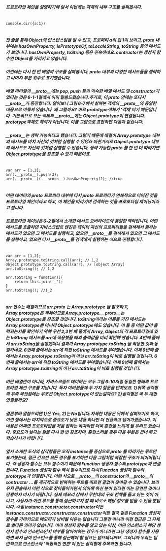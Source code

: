 ##### 프로토타입 체인을 설명하기에 앞서 이번에는 객체의 내부 구조를 살펴봅시다. 

<pre>
<code>
console.dir({a:1})
</code>
</pre>

##### 첫 줄을 통해 Object의 인스턴스임을 알 수 있고, 프로퍼티 a의 값 1이 보이고, __proto__ 내부에는 hasOwnProperty, isPrototypeOf, toLocaleString, toString 등의 메서드가 보입니다. hasOwnProperty, toString 등은 친숙하네요. contructor는 생성자 함수인 Object를 가리키고 있습니다. 

##### 이번에는 다시 한 번 배열의 구조를 살펴봅시다. __proto__ 내부의 다양한 메서드들을 생략하고 나머지 부분 위주로 표기했습니다. 

##### 배열 리터럴의 __proto__에는 pop, push 등의 익숙한 배열 메서드 및 constructor가 있다는 것은 6-1-1절에서 이미 말씀드렸습니다.추가로, 이 __proto__ 안에는 또다시 __proto__가 등장합니다. 열어보니 그림 6-7에서 살펴본 객체의 __proto__와 동일한 내용으로 이뤄져 있습니다. 왜 그럴까요? 바로 prototype객체가 '객체'이기 때문입니다. 기본적으로 모든 객체의 __proto__에는 Object.prototype이 연결됩니다. prototype객체도 예외가 아닙니다. 이를 그림으로 표현하면 다음과 같습니다. 

##### __proto__는 생략 가능하다고 했습니다. 그렇기 때문에 배열이 Array.prototype 내부의 메서드를 마치 자신의 것처럼 실행할 수 있었죠 마찬가지로 Object.prototype 내부의 메서드도 자신의 것처럼 실행할 수 있습니다. 생략 가능한 __proto__ 를 한 번 더 따라가면 Object.prototype을 참조할 수 있기 때문이죠. 

<pre>
<code>
var arr = [1,2];
arr(.__proto__).push(3);
arr(.__proto__)(.__proto__).hasOwnProperty(2); //true
</code>
</pre>

##### 어떤 데이터의 __proto__ 프로퍼티 내부에 다시 __proto__ 프로퍼티가 연쇄적으로 이어진 것을 프로토타입 체인이라고 하고, 이 체인을 따라가며 검색하는 것을 프로토타입 체이닝이라고 합니다. 

##### 프로토타입 체이닝은 6-2절에서 소개한 메서드 오버라이드와 동일한 맥락입니다. 어떤 메서드를 호출하면 자바스크립트 엔진은 데이터 자신의 프로퍼티들을 검색해서 원하는 메서드가 있으면 그 메서드를 실행하고, 없으면 __proto__를 검색해서 있으면 그 메서드를 실행하고, 없으면 다시 __proto__를 검색해서 실행하는 식으로 진행합니다. 

<pre>
<code>
var arr = [1,2];
Array.prototype.toString.call(arr); // 1,2 
Object.prototype.toString.call(arr); // [object Array]
arr.toString(); // 1,2 

arr.toString = function(){
    return this.join('_');
}
arr.toString(); //1_2
</code>
</pre>

##### arr 변수는 배열이므로 arr.__proto__ 는 Array.prototype 을 참조하고, Array.prototype은 객체이므로 Array.prototype.__proto__는 Object.prototype을 참조할 것입니다. toString이라는 이름을 가진 메서드는 Array.prototype뿐 아니라 Object.prototype에도 있습니다. 이 둘 중 어떤 값이 출력되는지를 확인하기 위해 우선 2,3번 째 줄에서 Array, Object의 각 프로토타입에 있는 toString 메서드를 arr에 적용했을 때의 출력값을 미리 확인해 봤습니다. 4번째 줄에서 arr.toString을 실행했더니 결과가 Array.prototype.toString 을 적용한 것과 동일하네요. 6번째 줄에서는 arr에 직접 toString 메서드를 부여했습니다. 이제 9번째 줄에서는 Array.prototype.toString이 아닌 arr.toString이 바로 실행될 것입니다. 6번째 줄에서는 arr에 직접 toString 메서드를 부여했습니다. 이제 9번째 줄에서는 Array.prototype.toString이 아닌 arr.toString이 바로 실행될 것입니다. 

##### 비단 배열만이 아니라, 자바스크립트 데이터는 모두 그림 6-10처럼 동일한 형태의 프로토타입 체인 구조를 지닙니다. 독자 여러분들께 두 가지 질문을 던져보죠. 1)위쪽 삼각형의 우측 꼭짓점에는 무조건 Object.prototype이 있는걸까요? 2)삼각형은 꼭 두 개만 연결될까요? 

##### 결론부터 말씀드리면 1)은 Yes, 2)는 No입니다.자세한 내용은 뒤에서 살펴보기로 하고, 이번 절에서는 마지막으로 중요도가 낮은 내용 하나만 더 언급하고 넘어가겠습니다. 이 내용은 어쩌면 프로토타입을 처음 접하는 독자라면 더욱 혼란을 느끼게 될 우려도 있습니다. 중요도가 낮다는 점을 다시 한 번 강조하며, 혼란스러울 경우 다음 부분은 건너 뛰고 학습하시기 바랍니다. 


##### 앞서 소개한 도식의 삼각형들은 오직 instance를 중심으로 __proto__ 를 따라가는 루트만 표기했는데, 접근 간으한 모든 경우를 표기하면 다음 그림처럼 복잡한 구조가 되어버립니다. 각 생성자 함수는 모두 함수이기 떄문에 Function 생성자 함수의 prototype과 연결됩니다. Function 생성자 함수 역시 함수이므로 다시 Function 생성자 함수의 prototype과 연결됩니다. 이런 식으로 __proto__의 constructor의 __proto__의 contructor ...를 재귀적으로 반복하는 루트를 따르면 끝없이 찾아갈 수 있습니다. 브라우저 콘솔에서 이런 식으로 찾아들어가면서 의아해 하신 분이 있다면 이는 당연한 것이니 당황하지 마시기 바랍니다. 실제 메모리 상에서 무한대의 구조 전체를 들고 있는 것이 아니고, 사용자가 이런 루트를 통해 접근하고자 할 떄 비로소 해당 정보를 얻을 수 있을 뿐입니다. 사실 instance.constructor.constructor이든 instance.constructor.constructor.constructor이든 결국 같은 Function 생성자 함수를 가리키므로 메모리가 낭비될 이유는 없습니다 그뿐만 아니라 이런 접근은 그 자체로 별다른 의미가 없습니다. 이미 생성자 함수를 알고 있는 이상, 어떤 인스턴스가 해당 생성자 함수의 인스턴스인지 여부를 알아야하는 경우가 아니라면 그냥 생성자 함수를 사용하면 되지 굳이 인스턴스를 통해 접근해야 할 필요는 없으테니까요. 그러니까 우리는 일반적으로 인스턴스와 '직접적인 연관'이 있는 삼각형에 주목하면 됩니다. 